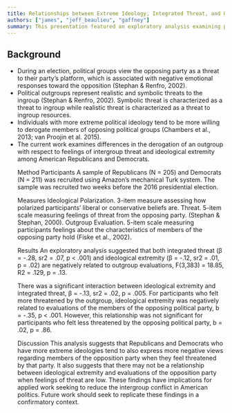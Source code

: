 ```yaml
---
title: Relationships between Extreme Ideology, Integrated Threat, and Outgroup Evaluations
authors: ["james", "jeff_beaulieu", "gaffney"]
summary: This presentation featured an exploratory analysis examining political partisans' intergroup evaluations in relation to integrated threat and ideological extremity.
---
```


<h2>Background</h2>
<ul>
<li>During an election, political groups view the opposing party as a threat to their party’s platform, which is associated with negative emotional responses toward the opposition (Stephan & Renfro, 2002).</li>
<li>Political outgroups represent realistic and symbolic threats to the ingroup (Stephan & Renfro, 2002). Symbolic threat is characterized as a threat to ingroup while realistic threat is characterized as a threat to ingroup resources.</li>
<li>Individuals with more extreme political ideology tend to be more willing to derogate members of opposing political groups (Chambers et al., 2013; van Proojin et al. 2015).</li>
<li>The current work examines differences in the derogation of an outgroup with respect to feelings of intergroup threat and ideological extremity among American Republicans and Democrats.</li>

Method
Participants
A sample of Republicans (N = 205) and Democrats (N = 211) was recruited using Amazon’s mechanical Turk system.
The sample was recruited two weeks before the 2016 presidential election.

Measures
Ideological Polarization. 3-item measure assessing how polarized participants’ liberal or conservative beliefs are.
Threat. 5-item scale measuring feelings of threat from the opposing party. (Stephan & Stephan, 2000).
Outgroup Evaluation. 5-item scale measuring participants feelings about the characteristics of members of the opposing party hold (Fiske et al., 2002).

Results
An exploratory analysis suggested that both integrated threat 
(β = -.28, sr2 = .07, p < .001) and ideological extremity (β = -.12, sr2 = .01, p = .02) are negatively related to outgroup evaluations, F(3,383) = 18.85, R2 = .129, p = .13.

There was a significant interaction between ideological extremity and integrated threat, β = -.13, sr2 = .02, p = .005. For participants who felt more threatened by the outgroup, ideological extremity was negatively related to evaluations of the members of the opposing political party, b = -.35, p < .001. However, this relationship was not significant for participants who felt less threatened by the opposing political party, b = .02, p = .86.

Discussion
This analysis suggests that Republicans and Democrats who have more extreme ideologies tend to also express more negative views regarding members of the opposition party when they feel threatened by that party. 
It also suggests that there may not be a relationship between ideological extremity and evaluations of the opposition party when feelings of threat are low.
These findings have implications for applied work seeking to reduce the intergroup conflict in American politics.
Future work should seek to replicate these findings in a confirmatory context.
